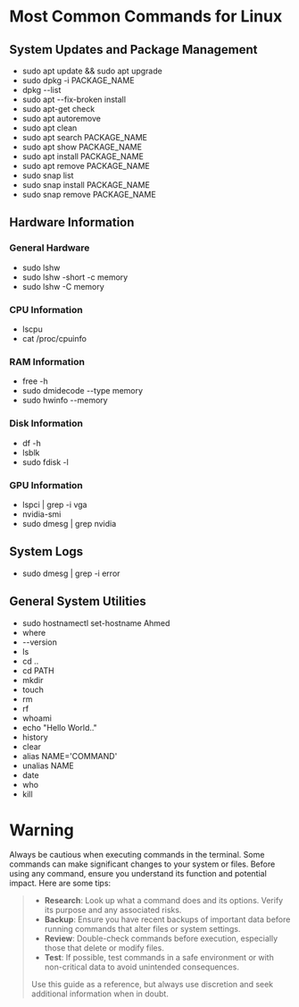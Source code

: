 # Most Common Commands for Linux

## System Updates and Package Management
- sudo apt update && sudo apt upgrade
- sudo dpkg -i PACKAGE_NAME
- dpkg --list
- sudo apt --fix-broken install
- sudo apt-get check
- sudo apt autoremove
- sudo apt clean
- sudo apt search PACKAGE_NAME
- sudo apt show PACKAGE_NAME
- sudo apt install PACKAGE_NAME
- sudo apt remove PACKAGE_NAME
- sudo snap list
- sudo snap install PACKAGE_NAME
- sudo snap remove PACKAGE_NAME

## Hardware Information
### General Hardware
- sudo lshw
- sudo lshw -short -c memory
- sudo lshw -C memory

### CPU Information
- lscpu
- cat /proc/cpuinfo

### RAM Information
- free -h
- sudo dmidecode --type memory
- sudo hwinfo --memory

### Disk Information
- df -h
- lsblk
- sudo fdisk -l

### GPU Information
- lspci | grep -i vga
- nvidia-smi
- sudo dmesg | grep nvidia

## System Logs
- sudo dmesg | grep -i error

## General System Utilities
- sudo hostnamectl set-hostname Ahmed
- where
- --version
- ls
- cd ..
- cd PATH
- mkdir
- touch
- rm
- rf
- whoami
- echo "Hello World.."
- history
- clear
- alias NAME='COMMAND'
- unalias NAME
- date
- who
- kill

# **Warning**
Always be cautious when executing commands in the terminal. Some commands can make significant changes to your system or files. Before using any command, ensure you understand its function and potential impact. Here are some tips:
> - **Research**: Look up what a command does and its options. Verify its purpose and any associated risks.
> - **Backup**: Ensure you have recent backups of important data before running commands that alter files or system settings.
> - **Review**: Double-check commands before execution, especially those that delete or modify files.
> - **Test**: If possible, test commands in a safe environment or with non-critical data to avoid unintended consequences.
>
> Use this guide as a reference, but always use discretion and seek additional information when in doubt.
